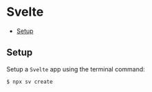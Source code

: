# Svelte

+ [Setup](#setup)

## Setup
Setup a `Svelte` app using the terminal command:

```shell
$ npx sv create
```
